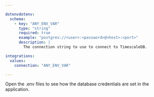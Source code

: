 ```yaml
---

dotenvdotenv:
  schema:
    - key: "ANY_ENV_VAR"
      type: "string"
      required: true
      example: "postgres://<user>:<password>@<host>:<port>"
      description: |
        The connection string to use to connect to TimescaleDB.

integrations:
  values:
    connection: "ANY_ENV_VAR"

---
```


Open the .env files to see how the database credentials are set in the application.
